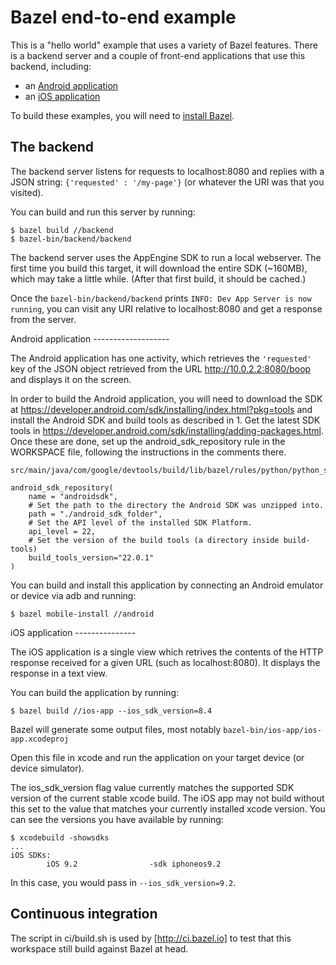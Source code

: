 Bazel end-to-end example
========================

This is a "hello world" example that uses a variety of Bazel features. There is
a backend server and a couple of front-end applications that use this backend,
including:

* an [Android application](#android-app)
* an [iOS application](#ios-app)

To build these examples, you will need to
[install Bazel](http://bazel.io/docs/install.html).

The backend
-----------

The backend server listens for requests to localhost:8080 and replies with a
JSON string: `{'requested' : '/my-page'}` (or whatever the URI was that you
visited).

You can build and run this server by running:

```
$ bazel build //backend
$ bazel-bin/backend/backend
```

The backend server uses the AppEngine SDK to run a local webserver. The first
time you build this target, it will download the entire SDK (~160MB), which
may take a little while. (After that first build, it should be cached.)

Once the `bazel-bin/backend/backend` prints
`INFO: Dev App Server is now running`, you can visit any URI relative to
localhost:8080 and get a response from the server.

<a name="android-app" />
Android application
-------------------

The Android application has one activity, which retrieves the `'requested'` key
of the JSON object retrieved from the URL http://10.0.2.2:8080/boop and displays
it on the screen.

In order to build the Android application, you will need to download the SDK at
https://developer.android.com/sdk/installing/index.html?pkg=tools and install
the Android SDK and build tools as described in 1. Get the latest SDK tools in
https://developer.android.com/sdk/installing/adding-packages.html.
Once these are done, set up the android_sdk_repository rule in the WORKSPACE file,
following the instructions in the comments there.

```
src/main/java/com/google/devtools/build/lib/bazel/rules/python/python_stub_template.txt 
```

```
android_sdk_repository(
    name = "androidsdk",
    # Set the path to the directory the Android SDK was unzipped into.
    path = "./android_sdk_folder",
    # Set the API level of the installed SDK Platform.
    api_level = 22,
    # Set the version of the build tools (a directory inside build-tools)
    build_tools_version="22.0.1"
)
```

You can build and install this application by connecting an Android emulator or
device via adb and running:

```
$ bazel mobile-install //android
```

<a name="ios-app" />
iOS application
---------------

The iOS application is a single view which retrives the contents of the HTTP
response received for a given URL (such as localhost:8080). It displays the
response in a text view.

You can build the application by running:

```
$ bazel build //ios-app --ios_sdk_version=8.4
```

Bazel will generate some output files, most notably `bazel-bin/ios-app/ios-app.xcodeproj`

Open this file in xcode and run the application on your target device
(or device simulator).

The ios_sdk_version flag value currently matches the supported SDK version of
the current stable xcode build. The iOS app may not build without this set to
the value that matches your currently installed xcode version.  You can see the
versions you have available by running:

```
$ xcodebuild -showsdks
...
iOS SDKs:
        iOS 9.2                -sdk iphoneos9.2
```

In this case, you would pass in `--ios_sdk_version=9.2`.

Continuous integration
----------------------
The script in ci/build.sh is used by [http://ci.bazel.io] to test that this workspace
still build against Bazel at head.
